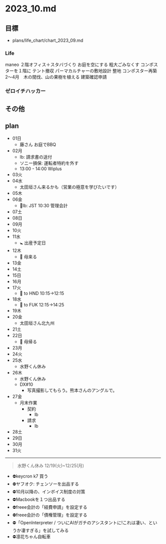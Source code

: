 # 2023_10.md
## 目標
- plans/life_chart/chart_2023_09.md
### Life
maneo
２階オフィス＋スタバづくり
お庭を空にする
粗大ごみなくす
コンポスターを１階に
テント撤収
パーマカルチャーの敷地設計
整地
コンポスター再築
2〜4月　木の間伐、山の果樹を植える
建築確認申請

### ゼロイチハッカー

## その他

## plan
- 01日
  - 藤さん お庭でBBQ
- 02月
  - lb: 請求書の送付
  - ソニー損保: 運転者特約を外す
  - 13:00 - 14:00 Wiplus
- 03火
- 04水
  - 太田垣さん来るかも（営業の極意を学びたいです）
- 05木
- 06金
  - 🛜lb: JST 10:30 管理会計
- 07土
- 08日
- 09月
- 10火
- 11水
  - 🚼 出産予定日
- 12木
  - 👵 母来る
- 13金
- 14土
- 15日
- 16月
- 17火
  - 🛫 to HND 10:15→12:15
- 18水
  - 🛫 to FUK 12:15→14:25
- 19木
- 20金
  - 太田垣さん北九州
- 21土
- 22日
  - 👵 母帰る
- 23月
- 24火
- 25水
  - 水野くん休み
- 26木
  - 水野くん休み
  - DX#10
    - 写真撮影してもらう。熊本さんのアングルで。
- 27金
  - 月末作業
    - 契約
      - lb
    - 請求
      - lb
- 28土
- 29日
- 30月
- 31火

---
>水野くん休み
>12/19(火)~12/25(月)

- ⛔️keycron k7 買う
- ⛔️ヤフオク: チェンソーを出品する
- ⛔️10月以降の、インボイス制度の対策
- ⛔️Macbookを１つ出品する
- ⛔️freee会計の「経費申請」を設定する
- ⛔️freee会計の「債権管理」を設定する
- ⛔️「OpenInterpreter / ついにAIがガチのアシスタントに!これは凄い、というか凄すぎる」を試してみる
- ⛔️凛花ちゃん自転車
